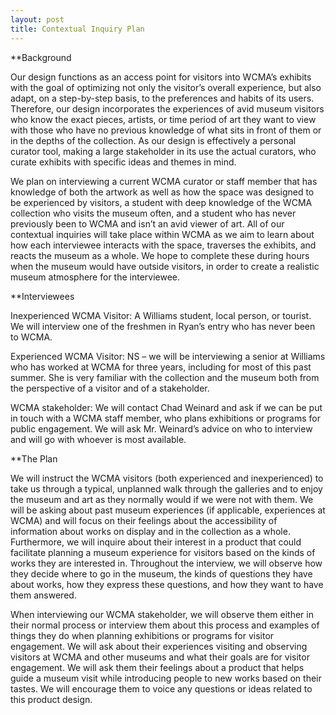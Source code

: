 ```yaml
---
layout: post
title: Contextual Inquiry Plan
---
```


**Background

Our design functions as an access point for visitors into WCMA’s exhibits with the goal of optimizing not only the visitor’s overall experience, but also adapt, on a step-by-step basis, to the preferences and habits of its users.  Therefore, our design incorporates the experiences of avid museum visitors who know the exact pieces, artists, or time period of art they want to view with those who have no previous knowledge of what sits in front of them or in the depths of the collection.  As our design is effectively a personal curator tool, making a large stakeholder in its use the actual curators, who curate exhibits with specific ideas and themes in mind.  

We plan on interviewing a current WCMA curator or staff member that has knowledge of both the artwork as well as how the space was designed to be experienced by visitors, a student with deep knowledge of the WCMA collection who visits the museum often, and a student who has never previously been to WCMA and isn’t an avid viewer of art.  All of our contextual inquiries will take place within WCMA as we aim to learn about how each interviewee interacts with the space, traverses the exhibits, and reacts the museum as a whole.  We hope to complete these during hours when the museum would have outside visitors, in order to create a realistic museum atmosphere for the interviewee.


**Interviewees
 
Inexperienced WCMA Visitor: A Williams student, local person, or tourist. We will interview one of the freshmen in Ryan’s entry who has never been to WCMA.
 
Experienced WCMA Visitor: NS – we will be interviewing a senior at Williams who has worked at WCMA for three years, including for most of this past summer. She is very familiar with the collection and the museum both from the perspective of a visitor and of a stakeholder. 
 
WCMA stakeholder: We will contact Chad Weinard and ask if we can be put in touch with a WCMA staff member, who plans exhibitions or programs for public engagement. We will ask Mr. Weinard’s advice on who to interview and will go with whoever is most available.

**The Plan

We will instruct the WCMA visitors (both experienced and inexperienced) to take us through a typical, unplanned walk through the galleries and to enjoy the museum and art as they normally would if we were not with them. We will be asking about past museum experiences (if applicable, experiences at WCMA) and will focus on their feelings about the accessibility of information about works on display and in the collection as a whole. Furthermore, we will inquire about their interest in a product that could facilitate planning a museum experience for visitors based on the kinds of works they are interested in. Throughout the interview, we will observe how they decide where to go in the museum, the kinds of questions they have about works, how they express these questions, and how they want to have them answered.

When interviewing our WCMA stakeholder, we will observe them either in their normal process or interview them about this process and examples of things they do when planning exhibitions or programs for visitor engagement. We will ask about their experiences visiting and observing visitors at WCMA and other museums and what their goals are for visitor engagement. We will ask them their feelings about a product that helps guide a museum visit while introducing people to new works based on their tastes. We will encourage them to voice any questions or ideas related to this product design.

